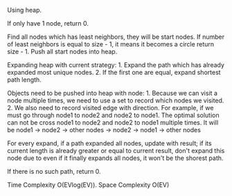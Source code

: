 Using heap.

If only have 1 node, return 0.

Find all nodes which has least neighbors, they will be start nodes. If number of least neighbors is equal to size - 1, it means it becomes a circle return size - 1. Push all start nodes into heap.  

Expanding heap with current strategy:
    1. Expand the path which has already expanded most unique nodes.
    2. If the first one are equal, expand shortest path length.

Objects need to be pushed into heap with node:
    1. Because we can visit a node multiple times, we need to use a set to record which nodes we visited.
    2. We also need to record visited edge with direction. For example, if we must go through node1 to node2 and node2 to node1. The optimal solution can not be cross node1 to node2 and node2 to node1 multiple times. It will be node1 -> node2 -> other nodes -> node2 -> node1 -> other nodes

For every expand, if a path expanded all nodes, update with result; if its current length is already greater or equal to current result, don't expand this node due to even if it finally expands all nodes, it won't be the shorest path.

If there is no such path, return 0.

Time Complexity O(EVlog(EV)). Space Complexity O(EV)
